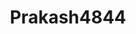 ---
title: Prakash4844
github: https://github.com/Prakash4844
mode: dark
transition: 3s
archetype:
- Badges | Tags | Icons
- Little Bit of Everything
---